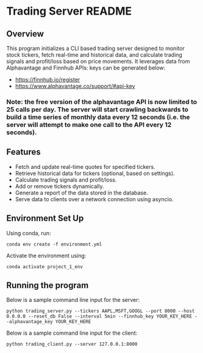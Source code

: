 # Trading Server README

## Overview

This program initializes a CLI based trading server designed to monitor stock tickers, fetch real-time and historical data, and calculate trading signals and profit/loss based on price movements. It leverages data from Alphavantage and Finnhub APIs: keys can be generated below:

- https://finnhub.io/register
- https://www.alphavantage.co/support/#api-key

### Note: the free version of the alphavantage API is now limited to 25 calls per day. The server will start crawling backwards to build a time series of monthly data every 12 seconds (i.e. the server will attempt to make one call to the API every 12 seconds).   

## Features

- Fetch and update real-time quotes for specified tickers.
- Retrieve historical data for tickers (optional, based on settings).
- Calculate trading signals and profit/loss.
- Add or remove tickers dynamically.
- Generate a report of the data stored in the database.
- Serve data to clients over a network connection using asyncio.

## Environment Set Up
Using conda, run:

` conda env create -f environment.yml `

Activate the environment using:

` conda activate project_1_env `

## Running the program
Below is a sample command line input for the server:

`
python trading_server.py --tickers AAPL,MSFT,GOOGL --port 8000 --host 0.0.0.0 --reset_db False --interval 5min --finnhub_key YOUR_KEY_HERE --alphavantage_key YOUR_KEY_HERE
`

Below is a sample command line input for the client:

`
python trading_client.py --server 127.0.0.1:8000
`
